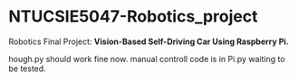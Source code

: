 # NTUCSIE5047-Robotics_project

Robotics Final Project: **Vision-Based Self-Driving Car Using Raspberry Pi.**

hough.py should work fine now.
manual controll code is in Pi.py waiting to be tested.
